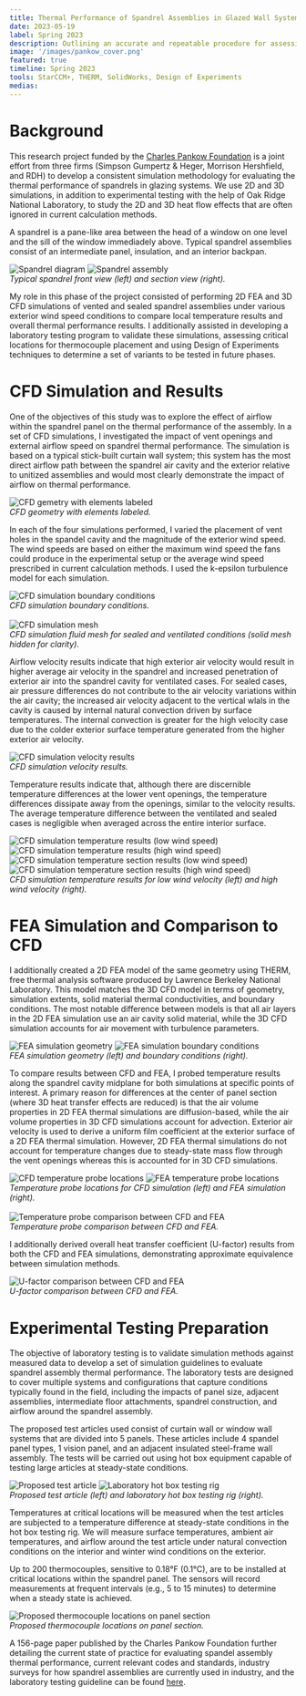 ```yaml
---
title: Thermal Performance of Spandrel Assemblies in Glazed Wall Systems
date: 2023-05-19
label: Spring 2023
description: Outlining an accurate and repeatable procedure for assessing spandrel panel system thermal performance using steady-state CFD analyses
image: '/images/pankow_cover.png'
featured: true
timeline: Spring 2023
tools: StarCCM+, THERM, SolidWorks, Design of Experiments
medias:
---
```

# Background

This research project funded by the <a href="https://www.pankowfoundation.org/" target="_blank">Charles Pankow Foundation</a> is a joint effort from three firms (Simpson Gumpertz & Heger, Morrison Hershfield, and RDH) to develop a consistent simulation methodology for evaluating the thermal performance of spandrels in glazing systems. We use 2D and 3D simulations, in addition to experimental testing with the help of Oak Ridge National Laboratory, to study the 2D and 3D heat flow effects that are often ignored in current calculation methods.

A spandrel is a pane-like area between the head of a window on one level and the sill of the window immediadely above. Typical spandrel assemblies consist of an intermediate panel, insulation, and an interior backpan.

<div class="gallery-box">
  <div class="gallery_two">
    <img src="/images/pankow_spandrel_diagram.png" loading="lazy" alt="Spandrel diagram">
    <img src="/images/pankow_spandrel.png" loading="lazy" alt="Spandrel assembly">
  </div>
  <em>Typical spandrel front view (left) and section view (right).</em>
</div>

My role in this phase of the project consisted of performing 2D FEA and 3D CFD simulations of vented and sealed spandrel assemblies under various exterior wind speed conditions to compare local temperature results and overall thermal performance results. I additionally assisted in developing a laboratory testing program to validate these simulations, assessing critical locations for thermocouple placement and using Design of Experiments techniques to determine a set of variants to be tested in future phases.

# CFD Simulation and Results

One of the objectives of this study was to explore the effect of airflow within the spandrel panel on the thermal performance of the assembly. In a set of CFD simulations, I investigated the impact of vent openings and external airflow speed on spandrel thermal performance. The simulation is based on a typical stick-built curtain wall system; this system has the most direct airflow path between the spandrel air cavity and the exterior relative to unitized assemblies and would most clearly demonstrate the impact of airflow on thermal performance.

<div class="gallery-box">
  <div class="gallery_two">
    <img src="/images/pankow_cfd_geometry.png" loading="lazy" alt="CFD gemetry with elements labeled">
  </div>
  <em>CFD geometry with elements labeled.</em>
</div>

In each of the four simulations performed, I varied the placement of vent holes in the spandel cavity and the magnitude of the exterior wind speed. The wind speeds are based on either the maximum wind speed the fans could produce in the experimental setup or the average wind speed prescribed in current calculation methods. I used the k-epsilon turbulence model for each simulation.

<div class="gallery-box">
  <div class="gallery_two">
    <img src="/images/pankow_cfd_bcs.png" loading="lazy" alt="CFD simulation boundary conditions">
  </div>
  <em>CFD simulation boundary conditions.</em>
</div>

<br />

<div class="gallery-box">
  <div class="gallery_two">
    <img src="/images/pankow_cfd_mesh.png" loading="lazy" alt="CFD simulation mesh">
  </div>
  <em>CFD simulation fluid mesh for sealed and ventilated conditions (solid mesh hidden for clarity).</em>
</div>

Airflow velocity results indicate that high exterior air velocity would result in higher average air velocity in the spandrel and increased penetration of exterior air into the spandrel cavity for ventilated cases. For sealed cases, air pressure differences do not contribute to the air velocity variations within the air cavity; the increased air velocity adjacent to the vertical wlals in the cavity is caused by internal natural convection driven by surface temperatures. The internal convection is greater for the high velocity case due to the colder exterior surface temperature generated from the higher exterior air velocity.

<div class="gallery-box">
  <div class="gallery_two">
    <img src="/images/pankow_velocity.png" loading="lazy" alt="CFD simulation velocity results">
  </div>
  <em>CFD simulation velocity results.</em>
</div>

Temperature results indicate that, although there are discernible temperature differences at the lower vent openings, the temperature differences dissipate away from the openings, similar to the velocity results. The average temperature difference between the ventilated and sealed cases is negligible when averaged across the entire interior surface.

<div class="gallery-box">
  <div class="gallery_two">
    <img src="/images/pankow_backpan1.png" loading="lazy" alt="CFD simulation temperature results (low wind speed)">
    <img src="/images/pankow_backpan2.png" loading="lazy" alt="CFD simulation temperature results (high wind speed)">
    <img src="/images/pankow_section1.png" loading="lazy" alt="CFD simulation temperature section results (low wind speed)">
    <img src="/images/pankow_section2.png" loading="lazy" alt="CFD simulation temperature section results (high wind speed)">
  </div>
  <em>CFD simulation temperature results for low wind velocity (left) and high wind velocity (right).</em>
</div>

# FEA Simulation and Comparison to CFD

I additionally created a 2D FEA model of the same geometry using THERM, free thermal analysis software produced by Lawrence Berkeley National Laboratory. This model matches the 3D CFD model in terms of geometry, simulation extents, solid material thermal conductivities, and boundary conditions. The most notable difference between models is that all air layers in the 2D FEA simulation use an air cavity solid material, while the 3D CFD simulation accounts for air movement with turbulence parameters.

<div class="gallery-box">
  <div class="gallery_two">
    <img src="/images/pankow_therm_geometry.png" loading="lazy" alt="FEA simulation geometry">
    <img src="/images/pankow_therm_bcs.png" loading="lazy" alt="FEA simulation boundary conditions">
  </div>
  <em>FEA simulation geometry (left) and boundary conditions (right).</em>
</div>

To compare results between CFD and FEA, I probed temperature results along the spandrel cavity midplane for both simulations at specific points of interest. A primary reason for differences at the center of panel section (where 3D heat transfer effects are reduced) is that the air volume properties in 2D FEA thermal simulations are diffusion-based, while the air volume properties in 3D CFD simulations account for advection. Exterior air velocity is used to derive a uniform film coefficient at the exterior surface of a 2D FEA thermal simulation. However, 2D FEA thermal simulations do not account for temperature changes due to steady-state mass flow through the vent openings whereas this is accounted for in 3D CFD simulations.

<div class="gallery-box">
  <div class="gallery_two">
    <img src="/images/pankow_cfd_probes.png" loading="lazy" alt="CFD temperature probe locations">
    <img src="/images/pankow_therm_probes.png" loading="lazy" alt="FEA temperature probe locations">
  </div>
  <em>Temperature probe locations for CFD simulation (left) and FEA simulation (right).</em>
</div>

<br />

<div class="gallery-box">
  <div class="gallery_two">
    <img src="/images/pankow_probe_comparison.png" loading="lazy" alt="Temperature probe comparison between CFD and FEA">
  </div>
  <em>Temperature probe comparison between CFD and FEA.</em>
</div>

I additionally derived overall heat transfer coefficient (U-factor) results from both the CFD and FEA simulations, demonstrating approximate equivalence between simulation methods.

<div class="gallery-box">
  <div class="gallery_two">
    <img src="/images/pankow_factors.png" loading="lazy" alt="U-factor comparison between CFD and FEA">
  </div>
  <em>U-factor comparison between CFD and FEA.</em>
</div>

# Experimental Testing Preparation

The objective of laboratory testing is to validate simulation methods against measured data to develop a set of simulation guidelines to evaluate spandrel assembly thermal performance. The laboratory tests are designed to cover multiple systems and configurations that capture conditions typically found in the field, including the impacts of panel size, adjacent assemblies, intermediate floor attachments, spandrel construction, and airflow around the spandrel assembly.

The proposed test articles used consist of curtain wall or window wall systems that are divided into 5 panels. These articles include 4 spandel panel types, 1 vision panel, and an adjacent insulated steel-frame wall assembly. The tests will be carried out using hot box equipment capable of testing large articles at steady-state conditions.

<div class="gallery-box">
  <div class="gallery_two">
    <img src="/images/pankow_panel.png" loading="lazy" alt="Proposed test article">
    <img src="/images/pankow_hotbox.png" loading="lazy" alt="Laboratory hot box testing rig">
  </div>
  <em>Proposed test article (left) and laboratory hot box testing rig (right).</em>
</div>

Temperatures at critical locations will be measured when the test articles are subjected to a temperature difference at steady-state conditions in the hot box testing rig. We will measure surface temperatures, ambient air temperatures, and airflow around the test article under natural convection conditions on the interior and winter wind conditions on the exterior.

Up to 200 thermocouples, sensitive to 0.18°F (0.1°C), are to be installed at critical locations within the spandrel panel. The sensors will record measurements at frequent intervals (e.g., 5 to 15 minutes) to determine when a steady state is achieved.

<div class="gallery-box">
  <div class="gallery_two">
    <img src="/images/pankow_thermocouples.png" loading="lazy" alt="Proposed thermocouple locations on panel section">
  </div>
  <em>Proposed thermocouple locations on panel section.</em>
</div>

A 156-page paper published by the Charles Pankow Foundation further detailing the current state of practice for evaluating spandel assembly thermal performance, current relevant codes and standards, industry surveys for how spandrel assemblies are currently used in industry, and the laboratory testing guideline can be found <a href="https://www.pankowfoundation.org/site/assets/files/2320/04-22_thermal_performance_of_spandrel_assemblies_in_glazed_wall_systems-1.pdf" target="_blank">here</a>.
